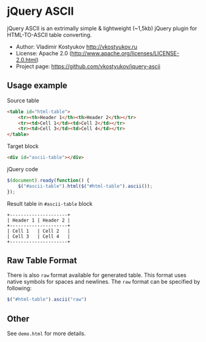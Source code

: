 jQuery ASCII
============
jQuery ASCII is an extrimally simple & lightweight (~1,5kb) jQuery plugin for HTML-TO-ASCII table converting.

* Author: Vladimir Kostyukov http://vkostyukov.ru
* License: Apache 2.0 (http://www.apache.org/licenses/LICENSE-2.0.html)
* Project page: https://github.com/vkostyukov/jquery-ascii

Usage example
-------------

Source table

```html
<table id="html-table">
	<tr><th>Header 1</th><th>Header 2</th></tr>
	<tr><td>Cell 1</td><td>Cell 2</td></tr>
	<tr><td>Cell 3</td><td>Cell 4</td></tr>
</table>
```

Target block
```html
<div id="ascii-table"></div>
```

jQuery code
```javascript
$(document).ready(function() {
	$("#ascii-table").html($("#html-table").ascii());
});
```

Result table in `#ascii-table` block

	+---------------------+
	| Header 1 | Header 2 |
	+---------------------+
	| Cell 1   | Cell 2   |
	| Cell 3   | Cell 4   |
	+---------------------+

Raw Table Format
----------------

There is also `raw` format available for generated table. This format uses native symbols for spaces and newlines. The `raw` format can be specified by following:
```javascript
$("#html-table").ascii("raw")
```

Other
-----
See `demo.html` for more details.
